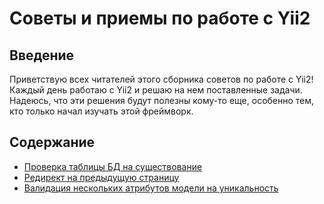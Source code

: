# Советы и приемы по работе с Yii2

## Введение

Приветствую всех читателей этого сборника советов по работе с Yii2!
Каждый день работаю с Yii2 и решаю на нем поставленные задачи. Надеюсь, что эти решения будут полезны кому-то еще, особенно тем, кто только начал изучать этой фреймворк.

## Содержание

* [Проверка таблицы БД на существование](tips/proverka-tablicy-bd-na-sushhestvovanie.md)
* [Редирект на предыдущую страницу](tips/redirekt-na-predydushhuju-stranicu.md)
* [Валидация нескольких атрибутов модели на уникальность](tips/validacija-neskolkih-atributov-modeli-na-unikalnost.md)

